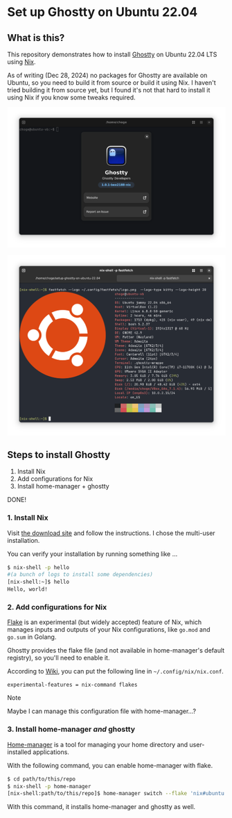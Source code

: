 Set up Ghostty on Ubuntu 22.04
==============================

What is this?
-------------

This repository demonstrates how to install [Ghostty](https://ghostty.org/) on
Ubuntu 22.04 LTS using [Nix](https://nixos.org/download/).

As of writing (Dec 28, 2024) no packages for Ghostty are available on Ubuntu,
so you need to build it from source or build it using Nix. I haven't tried
building it from source yet, but I found it's not that hard to install it using
Nix if you know some tweaks required.

![ghostty](./assets/ghostty.png)

![ghostty-on-ubuntu-22.04](./assets/ghostty_with_fastfetch.png)

Steps to install Ghostty
------------------------

1. Install Nix
2. Add configurations for Nix
3. Install home-manager + ghostty

DONE!

### 1. Install Nix

Visit [the download site](https://nixos.org/download/) and follow the instructions.
I chose the multi-user installation.

You can verify your installation by running something like ...

```bash
$ nix-shell -p hello
#(a bunch of logs to install some dependencies)
[nix-shell:~]$ hello
Hello, world!
```

### 2. Add configurations for Nix

[Flake](https://nixos.wiki/wiki/Flakes) is an experimental (but widely accepted)
feature of Nix, which manages inputs and outputs of your Nix configurations,
like `go.mod` and `go.sum` in Golang.

Ghostty provides the flake file (and not available in home-manager's default registry),
so you'll need to enable it.

According to [Wiki](https://nix-community.github.io/home-manager), you can put
the following line in `~/.config/nix/nix.conf`.

```
experimental-features = nix-command flakes
```

> [!Note]
> Maybe I can manage this configuration file with home-manager...?

### 3. Install home-manager _and_ ghostty

[Home-manager](https://github.com/nix-community/home-manager) is a tool for 
managing your home directory and user-installed applications.

With the following command, you can enable home-manager with flake.

```bash
$ cd path/to/this/repo
$ nix-shell -p home-manager
[nix-shell:path/to/this/repo]$ home-manager switch --flake 'nix#ubuntu'
```

With this command, it installs home-manager and ghostty as well.

